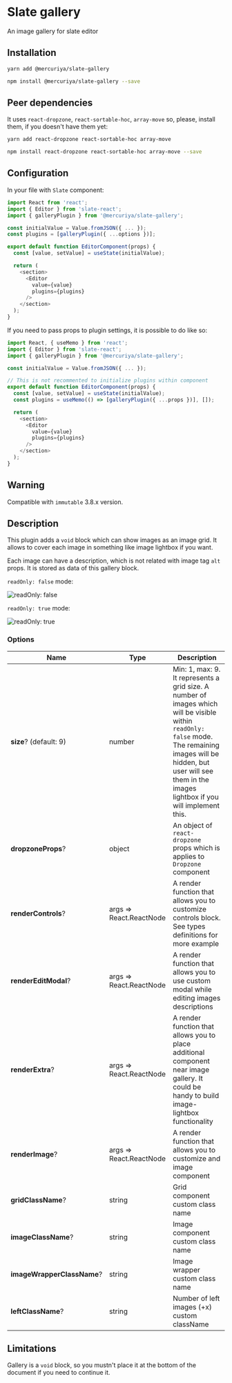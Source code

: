 # Slate gallery
An image gallery for slate editor

## Installation

```bash
yarn add @mercuriya/slate-gallery
```

```bash
npm install @mercuriya/slate-gallery --save
```

## Peer dependencies
It uses `react-dropzone`, `react-sortable-hoc`, `array-move` so, please, install them, if you doesn't have them yet:

```bash
yarn add react-dropzone react-sortable-hoc array-move
```

```bash
npm install react-dropzone react-sortable-hoc array-move --save
```

## Configuration

In your file with `Slate` component:

```js
import React from 'react';
import { Editor } from 'slate-react';
import { galleryPlugin } from '@mercuriya/slate-gallery';

const initialValue = Value.fromJSON({ ... });
const plugins = [galleryPlugin({ ...options })];

export default function EditorComponent(props) {
  const [value, setValue] = useState(initialValue);

  return (
    <section>
      <Editor
        value={value}       
        plugins={plugins}      
      />
    </section>
  );
}
```

If you need to pass props to plugin settings, it is possible to do like so:
```js
import React, { useMemo } from 'react';
import { Editor } from 'slate-react';
import { galleryPlugin } from '@mercuriya/slate-gallery';

const initialValue = Value.fromJSON({ ... });

// This is not recommented to initialize plugins within component
export default function EditorComponent(props) {
  const [value, setValue] = useState(initialValue);
  const plugins = useMemo(() => [galleryPlugin({ ...props })], []);

  return (
    <section>
      <Editor
        value={value}       
        plugins={plugins}      
      />
    </section>
  );
}
```


## Warning
Compatible with `immutable` 3.8.x version.

## Description
This plugin adds a `void` block which can show images as an image grid. It allows to cover each image in something like image lightbox if you want.

Each image can have a description, which is not related with image tag `alt` props. It is stored as data of this gallery block.

`readOnly: false` mode:

![readOnly: false](https://github.com/newsiberian/slate-plugins/blob/master/packages/slate-gallery/image.png?raw=true)

`readOnly: true` mode:

![readOnly: true](https://github.com/newsiberian/slate-plugins/blob/master/packages/slate-gallery/image.jpg?raw=true)

### Options
|Name|Type|Description|
|---|---|---|
|**size**? (default: 9)|number|Min: 1, max: 9. It represents a grid size. A number of images which will be visible within `readOnly: false` mode. The remaining images will be hidden, but user will see them in the images lightbox if you will implement this.| 
|**dropzoneProps**?|object|An object of `react-dropzone` props which is applies to `Dropzone` component|
|**renderControls**?|args => React.ReactNode|A render function that allows you to customize controls block. See types definitions for more example|
|**renderEditModal**?|args => React.ReactNode|A render function that allows you to use custom modal while editing images descriptions|
|**renderExtra**?|args => React.ReactNode|A render function that allows you to place additional component near image gallery. It could be handy to build image-lightbox functionality|
|**renderImage**?|args => React.ReactNode|A render function that allows you to customize and image component|
|**gridClassName**?|string|Grid component custom class name|
|**imageClassName**?|string|Image component custom class name|
|**imageWrapperClassName**?|string|Image wrapper custom class name|
|**leftClassName**?|string|Number of left images (+x) custom className|

## Limitations
Gallery is a `void` block, so you mustn't place it at the bottom of the document if you need to continue it.
 